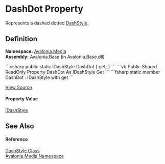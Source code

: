 # DashDot Property


Represents a dashed dotted <a href="T_Avalonia_Media_DashStyle">DashStyle</a>.



## Definition
**Namespace:** <a href="N_Avalonia_Media">Avalonia.Media</a>  
**Assembly:** Avalonia.Base (in Avalonia.Base.dll)

<Tabs groupId="api-code-preview">
<TabItem value="csharp" label="C#">
```csharp
public static IDashStyle DashDot { get; }
```
</TabItem>
<TabItem value="vb" label="VB">
```vb
Public Shared ReadOnly Property DashDot As IDashStyle
	Get
```
</TabItem>
<TabItem value="fsharp" label="F#">
```fsharp
static member DashDot : IDashStyle with get
```
</TabItem>
</Tabs>



<a href="https://github.com/AvaloniaUI/Avalonia/tree/master/src/Avalonia.Base/Media/DashStyle.cs#L77" title="View the source code">View Source</a>



#### Property Value
<a href="T_Avalonia_Media_IDashStyle">IDashStyle</a>

## See Also


#### Reference
<a href="T_Avalonia_Media_DashStyle">DashStyle Class</a>  
<a href="N_Avalonia_Media">Avalonia.Media Namespace</a>  

